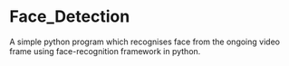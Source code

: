 # Face_Detection
A simple python program which recognises face from the ongoing video frame using face-recognition framework in python.
